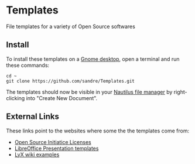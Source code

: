 Templates
=========

File templates for a variety of Open Source softwares


Install
-------

To install these templates on a [Gnome desktop](http://www.gnome.org/), open a terminal and run these commands:

	cd ~
	git clone https://github.com/sandre/Templates.git

The templates should now be visible in your [Nautilus file manager](https://en.wikipedia.org/wiki/Nautilus_%28file_manager%29) by right-clicking into "Create New Document".


External Links
--------------

These links point to the websites where some the the templates come from:

- [Open Source Initiatice Licenses](http://opensource.org/licenses/alphabetical)
- [LibreOffice Presentation templates](http://templates.libreoffice.org/template-center?getCategories=Presentation&getCompatibility=any&sort_on=positive_ratings&path=%2FLibreOffice-Templates%2Ftemplate-center&portal_type=PSCProject&SearchableText=)
- [LyX wiki examples](http://wiki.lyx.org/Examples/Examples)


